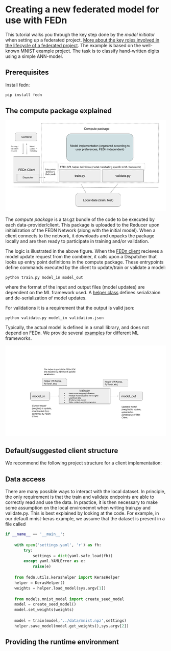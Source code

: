 # Creating a new federated model for use with FEDn 

This tutorial walks you through the key step done by the *model initiator* when setting up a federated project. [More about the key roles involved in the lifecycle of a federated project](roles.md). The example is based on the well-known MNIST example project. The task is to classify hand-written digits using a simple ANN-model.   

## Prerequisites

Install fedn:

```bash 
pip install fedn
```

## The compute package explained

![alt-text](img/ComputePackageOverview.png?raw=true "Compute package overview")

The *compute package* is a tar.gz bundle of the code to be executed by each data-provider/client. This package is uploaded to the Reducer upon initialization of the FEDN Network (along with the initial model). When a client connects to the network, it downloads and unpacks the package locally and are then ready to participate in training and/or validation. 

The logic is illustrated in the above figure. When the [FEDn client](https://github.com/scaleoutsystems/fedn/blob/master/fedn/fedn/client.py) recieves a model update request from the combiner, it calls upon a Dispatcher that looks up entry point definitions in the compute package. These entrypoints define commands executed by the client to update/train or validate a model: 

```
python train.py model_in model_out 
```

where the format of the input and output files (model updates) are dependent on the ML framework used. A [helper class](https://github.com/scaleoutsystems/fedn/blob/master/fedn/fedn/utils/kerashelper.py) defines serializaion and de-serialization of model updates. 

For validations it is a requirement that the output is valid json: 

```
python validate.py model_in validation.json 
```

Typically, the actual model is defined in a small library, and does not depend on FEDn. We provide several [examples](https://github.com/scaleoutsystems/examples) for different ML frameworks.  

![alt-text](img/TrainSISO.png?raw=true "Training entrypoint")

## Default/suggested client structure
We recommend the following project structure for a client implementation: 

## Data access 
There are many possible ways to interact with the local dataset. In principle, the only requirement is that the train and validate endpoints are able to correctly read and use the data. In practice, it is then necessary to make some assumption on the local environemnt when writing train.py and validate.py. This is best explained by looking at the code. For example, in our default mnist-keras example, we assume that the dataset is present in a file called 

```python
if __name__ == '__main__':

    with open('settings.yaml', 'r') as fh:
        try:
            settings = dict(yaml.safe_load(fh))
        except yaml.YAMLError as e:
            raise(e)

    from fedn.utils.kerashelper import KerasHelper
    helper = KerasHelper()
    weights = helper.load_model(sys.argv[1])

    from models.mnist_model import create_seed_model
    model = create_seed_model()
    model.set_weights(weights)

    model = train(model,'../data/mnist.npz',settings)
    helper.save_model(model.get_weights(),sys.argv[2])

```

## Providing the runtime environment
